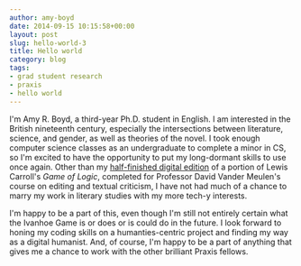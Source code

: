 ```yaml
---
author: amy-boyd
date: 2014-09-15 10:15:58+00:00
layout: post
slug: hello-world-3
title: Hello world
category: blog
tags:
- grad student research
- praxis
- hello world
---
```


I'm Amy R. Boyd, a third-year Ph.D. student in English. I am interested in the British nineteenth century, especially the intersections between literature, science, and gender, as well as theories of the novel. I took enough computer science classes as an undergraduate to complete a minor in CS, so I'm excited to have the opportunity to put my long-dormant skills to use once again. Other than my [half-finished digital edition](http://www.amyrboyd.com/GOL/) of a portion of Lewis Carroll's _Game of Logic_, completed for Professor David Vander Meulen's course on editing and textual criticism, I have not had much of a chance to marry my work in literary studies with my more tech-y interests.




I'm happy to be a part of this, even though I'm still not entirely certain what the Ivanhoe Game is or does or is could do in the future. I look forward to honing my coding skills on a humanties-centric project and finding my way as a digital humanist. And, of course, I'm happy to be a part of anything that gives me a chance to work with the other brilliant Praxis fellows.



